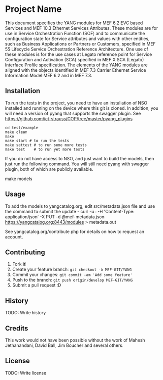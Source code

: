 # Project Name

This document specifies the YANG modules for MEF 6.2 EVC based Services and MEF 10.3 Ethernet Services Attributes. These modules are for use in Service Orchestration Function (SOF) and to communicate the configuration state for Service attributes and values with other entities, such as Business Applications or Partners or Customers, specified in MEF 55 Lifecycle Service Orchestration Reference Architecture. One use of these modules is for the use cases at Legato reference point for Service Configuration and Activation (SCA) specified in MEF X SCA (Legato) Interface Profile specification. The elements of the YANG modules are aligned with the objects identified in MEF 7.3 Carrier Ethernet Service Information Model MEF 6.2 and in MEF 7.3.


## Installation

To run the tests in the project, you need to have an installation of NSO installed and running on the device where this git is cloned. In addition, you will need a version of pyang that supports the swagger plugin. See https://github.com/ict-strauss/COP/tree/master/pyang_plugins

    cd test/example
    make clean
    make
    make start # to run the tests
    make settest # to run some more tests
    make test    # to run yet more tests

If you do not have access to NSO, and just want to build the models, then just run the following command. You will still need pyang with swagger plugin, both of which are publicly available.

make models

## Usage
To add the models to yangcatalog.org, edit src/metadata.json file and use the command to submit the update - curl -u <yangcatalog username>:<yangcatalog password> -H 'Content-Type: application/json' -X PUT -d @mef-metadata.json https://yangcatalog.org:8443/modules > metadata.out

See yangcatalog.org/contribute.php for details on how to request an account.

## Contributing

1. Fork it!
2. Create your feature branch: `git checkout -b MEF-GIT/YANG`
3. Commit your changes: `git commit -am 'Add some feature'`
4. Push to the branch: `git push origin/develop MEF-GIT/YANG`
5. Submit a pull request :D

## History

TODO: Write history

## Credits

This work would not have been possible without the work of Mahesh Jethanandani, David Ball, Jim Boucher and several others.

## License

TODO: Write license